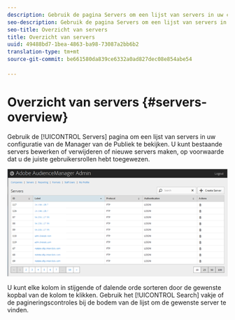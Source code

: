 ```yaml
---
description: Gebruik de pagina Servers om een lijst van servers in uw configuratie van de Manager van de Publiek te bekijken. U kunt bestaande servers bewerken of verwijderen of nieuwe servers maken, op voorwaarde dat u de juiste gebruikersrollen hebt toegewezen.
seo-description: Gebruik de pagina Servers om een lijst van servers in uw configuratie van de Manager van de Publiek te bekijken. U kunt bestaande servers bewerken of verwijderen of nieuwe servers maken, op voorwaarde dat u de juiste gebruikersrollen hebt toegewezen.
seo-title: Overzicht van servers
title: Overzicht van servers
uuid: 49488bd7-1bea-4863-ba98-73087a2bb6b2
translation-type: tm+mt
source-git-commit: be661580da839ce6332a0ad827dec08e854abe54

---
```



# Overzicht van servers {#servers-overview}

Gebruik de [!UICONTROL Servers] pagina om een lijst van servers in uw configuratie van de Manager van de Publiek te bekijken. U kunt bestaande servers bewerken of verwijderen of nieuwe servers maken, op voorwaarde dat u de juiste gebruikersrollen hebt toegewezen.

<!-- c_servers.xml -->

![](assets/servers.png)

U kunt elke kolom in stijgende of dalende orde sorteren door de gewenste kopbal van de kolom te klikken. Gebruik het [!UICONTROL Search] vakje of de pagineringscontroles bij de bodem van de lijst om de gewenste server te vinden.